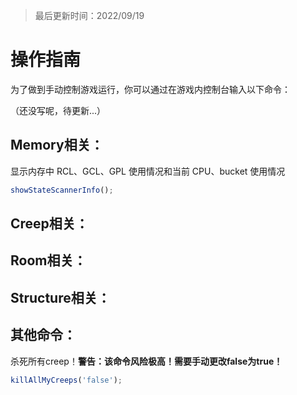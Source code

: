 > 最后更新时间：2022/09/19

# 操作指南

为了做到手动控制游戏运行，你可以通过在游戏内控制台输入以下命令：

（还没写呢，待更新...）

## Memory相关：

显示内存中 RCL、GCL、GPL 使用情况和当前 CPU、bucket 使用情况
```javascript
showStateScannerInfo();
```

## Creep相关：

## Room相关：

## Structure相关：

## 其他命令：

杀死所有creep！**警告：该命令风险极高！需要手动更改false为true！**
```javascript
killAllMyCreeps('false');
```
